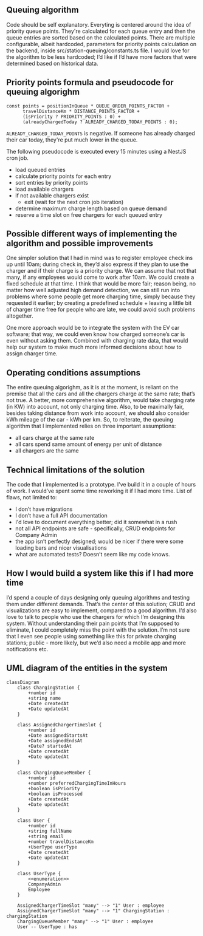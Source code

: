 ## Queuing algorithm

Code should be self explanatory.
Everyting is centered around the idea of priority queue points.
They're calculated for each queue entry and then the queue entries are sorted based on the calculated points.
There are multiple configurable, albeit hardcoded, parameters for priority points calculation on the backend, inside src/station-queuing/constants.ts file.
I would love for the algorithm to be less hardcoded; I’d like if I’d have more factors that were determined based on historical data.

## Priority points formula and pseudocode for queuing algorighm

```
const points = positionInQueue * QUEUE_ORDER_POINTS_FACTOR +
      travelDistanceKm * DISTANCE_POINTS_FACTOR +
      (isPriority ? PRIORITY_POINTS : 0) +
      (alreadyChargedToday ? ALREADY_CHARGED_TODAY_POINTS : 0);
```

`ALREADY_CHARGED_TODAY_POINTS` is negative. If someone has already charged their car today, they're put much lower in the queue.

The following pseudocode is executed every 15 minutes using a NestJS cron job.

- load queued entries
- calculate priority points for each entry
- sort entries by priority points
- load available chargers
- if not available chargers exist
    - exit (wait for the next cron job iteration)
 - determine maximum charge length based on queue demand
 - reserve a time slot on free chargers for each queued entry
  

## Possible different ways of implementing the algorithm and possible improvements

One simpler solution that I had in mind was to register employee check ins up until 10am;
during check in, they’d also express if they plan to use the charger and if their charge is a priority charge.
We can assume that not that many, if any employees would come to work after 10am.
We could create a fixed schedule at that time.
I think that would be more fair; reason being, no matter how well adjusted high demand detection, we can still run into problems where some people get more charging time,
simply because they requested it earlier; by creating a predefined schedule + leaving a little bit of charger time free for people who are late, we could avoid such problems altogether.

One more approach would be to integrate the system with the EV car software; that way, we could even know how charged someone’s car is even without asking them.
Combined with charging rate data, that would help our system to make much more informed decisions about how to assign charger time.

## Operating conditions assumptions

The entire queuing algorighm, as it is at the moment, is reliant on the premise that all the cars and all the chargers charge at the same rate; that’s not true. 
A better, more comprehensive algorithm, would take charging rate (in KW) into account, not only charging time.
Also, to be maximally fair, besides taking distance from work into account, we should also consider kWh mileage of the car - kWh per km.
So, to reiterate, the queuing algorithm that I implemented relies on three important assumptions:
- all cars charge at the same rate
- all cars spend same amount of energy per unit of distance
- all chargers are the same

## Technical limitations of the solution

The code that I implemented is a prototype.
I’ve build it in a couple of hours of work.
I would’ve spent some time reworking it if I had more time.
List of flaws, not limited to:
- I don’t have migrations
- I don’t have a full API documentation
- I'd love to document everything better; did it somewhat in a rush
- not all API endpoints are safe - specifically, CRUD endpoints for Company Admin
- the app isn’t perfectly designed; would be nicer if there were some loading bars and nicer visualisations
- what are automated tests? Doesn’t seem like my code knows.


## How I would build a system like this if I had more time

I’d spend a couple of days designing only queuing algorithms and testing them under different demands.
That’s the center of this solution; CRUD and visualizations are easy to implement, compared to a good algorithm.
I’d also love to talk to people who use the chargers for which I’m designing this system.
Without understanding their pain points that I’m supposed to eliminate, I could completely miss the point with the solution.
I’m not sure that I even see people using something like this for private charging stations; public - more likely, but we’d also need a mobile app and more notifications etc.

## UML diagram of the entities in the system
```mermaid
classDiagram
    class ChargingStation {
        +number id
        +string name
        +Date createdAt
        +Date updatedAt
    }

    class AssignedChargerTimeSlot {
        +number id
        +Date assignedStartsAt
        +Date assignedEndsAt
        +Date? startedAt
        +Date createdAt
        +Date updatedAt
    }

    class ChargingQueueMember {
        +number id
        +number preferredChargingTimeInHours
        +boolean isPriority
        +boolean isProcessed
        +Date createdAt
        +Date updatedAt
    }

    class User {
        +number id
        +string fullName
        +string email
        +number travelDistanceKm
        +UserType userType
        +Date createdAt
        +Date updatedAt
    }

    class UserType {
        <<enumeration>>
        CompanyAdmin
        Employee
    }

    AssignedChargerTimeSlot "many" --> "1" User : employee
    AssignedChargerTimeSlot "many" --> "1" ChargingStation : chargingStation
    ChargingQueueMember "many" --> "1" User : employee
    User -- UserType : has
```

